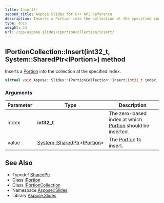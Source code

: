 ```yaml
---
title: Insert()
second_title: Aspose.Slides for C++ API Reference
description: Inserts a Portion into the collection at the specified index.
type: docs
weight: 53
url: /cpp/aspose.slides/iportioncollection/insert/
---
```

## IPortionCollection::Insert(int32_t, System::SharedPtr\<IPortion\>) method


Inserts a [Portion](../../portion/) into the collection at the specified index.

```cpp
virtual void Aspose::Slides::IPortionCollection::Insert(int32_t index, System::SharedPtr<IPortion> value)=0
```


### Arguments

| Parameter | Type | Description |
| --- | --- | --- |
| index | **int32_t** | The zero-based index at which [Portion](../../portion/) should be inserted. |
| value | [System::SharedPtr](../../../system/sharedptr/)\<[IPortion](../../iportion/)\> | The [Portion](../../portion/) to insert. |

## See Also

* Typedef [SharedPtr](../../system/sharedptr/)
* Class [IPortion](../iportion/)
* Class [IPortionCollection](./)
* Namespace [Aspose::Slides](../)
* Library [Aspose.Slides](../../)